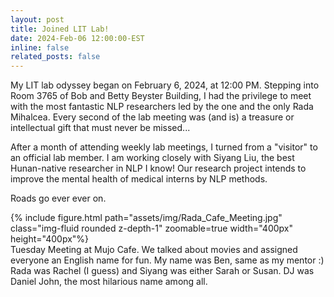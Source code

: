 ```yaml
---
layout: post
title: Joined LIT Lab!
date: 2024-Feb-06 12:00:00-EST
inline: false
related_posts: false
---
```

My LIT lab odyssey began on February 6, 2024, at 12:00 PM. Stepping into Room 3765 of Bob and Betty Beyster Building, I had the privilege to meet with the most fantastic NLP researchers led by the one and the only Rada Mihalcea. Every second of the lab meeting was (and is) a treasure or intellectual gift that must never be missed... 

After a month of attending weekly lab meetings, I turned from a "visitor" to an official lab member. I am working closely with Siyang Liu, the best Hunan-native researcher in NLP I know! Our research project intends to improve the mental health of medical interns by NLP methods. 

Roads go ever ever on.

<div class="row mt-3">
    <div class="col-sm mt-3 mt-md-0">
        {% include figure.html path="assets/img/Rada_Cafe_Meeting.jpg" class="img-fluid rounded z-depth-1" zoomable=true  width="400px" height="400px"%}
    </div>
</div>
<div class="caption">
    Tuesday Meeting at Mujo Cafe. We talked about movies and assigned everyone an English name for fun. My name was Ben, same as my mentor :) Rada was Rachel (I guess) and Siyang was either Sarah or Susan. DJ was Daniel John, the most hilarious name among all.   
</div>  
 

